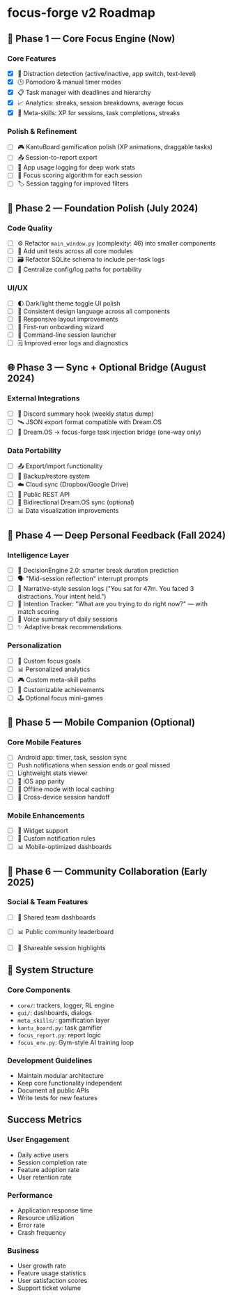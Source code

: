 # focus-forge v2 Roadmap

## 🔰 Phase 1 — Core Focus Engine (Now)

### Core Features
- [x] 🧠 Distraction detection (active/inactive, app switch, text-level)
- [x] 🕒 Pomodoro & manual timer modes
- [x] 📋 Task manager with deadlines and hierarchy
- [x] 📈 Analytics: streaks, session breakdowns, average focus
- [x] 🧠 Meta-skills: XP for sessions, task completions, streaks

### Polish & Refinement
- [ ] 🎮 KantuBoard gamification polish (XP animations, draggable tasks)
- [ ] 📤 Session-to-report export
- [ ] 🔄 App usage logging for deep work stats
- [ ] 🔢 Focus scoring algorithm for each session
- [ ] 🏷️ Session tagging for improved filters

## 🧱 Phase 2 — Foundation Polish (July 2024)

### Code Quality
- [ ] ⚙️ Refactor `main_window.py` (complexity: 46) into smaller components
- [ ] 🧪 Add unit tests across all core modules
- [ ] 🗃️ Refactor SQLite schema to include per-task logs
- [ ] 📂 Centralize config/log paths for portability

### UI/UX
- [ ] 🌓 Dark/light theme toggle UI polish
- [ ] 🎨 Consistent design language across all components
- [ ] 📱 Responsive layout improvements
- [ ] 👋 First-run onboarding wizard
- [ ] 🧰 Command-line session launcher
- [ ] 🗒 Improved error logs and diagnostics

## 🌐 Phase 3 — Sync + Optional Bridge (August 2024)

### External Integrations
- [ ] 🔌 Discord summary hook (weekly status dump)
- [ ] 🛰️ JSON export format compatible with Dream.OS
- [ ] 📡 Dream.OS → focus-forge task injection bridge (one-way only)

### Data Portability
- [ ] 📤 Export/import functionality
- [ ] 🔄 Backup/restore system
- [ ] ☁️ Cloud sync (Dropbox/Google Drive)
- [ ] 🔑 Public REST API
- [ ] 🔀 Bidirectional Dream.OS sync (optional)
- [ ] 📊 Data visualization improvements

## 🧠 Phase 4 — Deep Personal Feedback (Fall 2024)

### Intelligence Layer
- [ ] 🧠 DecisionEngine 2.0: smarter break duration prediction
- [ ] 🗣️ "Mid-session reflection" interrupt prompts
- [ ] 📜 Narrative-style session logs ("You sat for 47m. You faced 3 distractions. Your intent held.")
- [ ] 🎯 Intention Tracker: "What are you trying to do right now?" — with match scoring
- [ ] 📣 Voice summary of daily sessions
- [ ] ✨ Adaptive break recommendations

### Personalization
- [ ] 🎯 Custom focus goals
- [ ] 📊 Personalized analytics
- [ ] 🎮 Custom meta-skill paths
- [ ] 🧩 Customizable achievements
- [ ] 🕹️ Optional focus mini-games

## 📱 Phase 5 — Mobile Companion (Optional)

### Core Mobile Features
- [ ] Android app: timer, task, session sync
- [ ] Push notifications when session ends or goal missed
- [ ] Lightweight stats viewer
- [ ] 🍎 iOS app parity
- [ ] 📶 Offline mode with local caching
- [ ] 🔄 Cross-device session handoff

### Mobile Enhancements
- [ ] 📱 Widget support
- [ ] 🔔 Custom notification rules
- [ ] 📊 Mobile-optimized dashboards
## 🌟 Phase 6 — Community Collaboration (Early 2025)

### Social & Team Features
- [ ] 👥 Shared team dashboards
- [ ] 📊 Public community leaderboard
- [ ] 📣 Shareable session highlights


## 🧬 System Structure

### Core Components
- `core/`: trackers, logger, RL engine
- `gui/`: dashboards, dialogs
- `meta_skills/`: gamification layer
- `kantu_board.py`: task gamifier
- `focus_report.py`: report logic
- `focus_env.py`: Gym-style AI training loop

### Development Guidelines
- Maintain modular architecture
- Keep core functionality independent
- Document all public APIs
- Write tests for new features

## Success Metrics

### User Engagement
- Daily active users
- Session completion rate
- Feature adoption rate
- User retention rate

### Performance
- Application response time
- Resource utilization
- Error rate
- Crash frequency

### Business
- User growth rate
- Feature usage statistics
- User satisfaction scores
- Support ticket volume 
